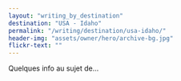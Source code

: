 ```yaml
---
layout: "writing_by_destination"
destination: "USA - Idaho"
permalink: "/writing/destination/usa-idaho/"
header-img: "assets/owner/hero/archive-bg.jpg"
flickr-text: ""
---
```


Quelques info au sujet de...